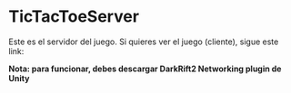 # TicTacToeServer
Este es el servidor del juego. Si quieres ver el juego (cliente), sigue este link: 

__Nota: para funcionar, debes descargar DarkRift2 Networking plugin de Unity__

